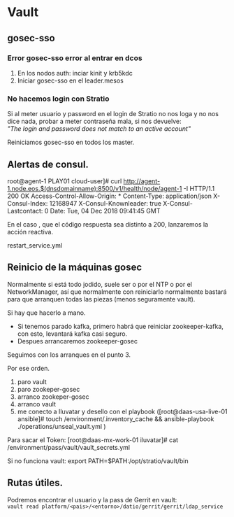 # Vault

## gosec-sso

### Error gosec-sso error al entrar en dcos

1. En los nodos auth:
    inciar kinit y krb5kdc
2. Iniciar gosec-sso en el leader.mesos

### No hacemos login con Stratio

Si al meter usuario y password en el login de Stratio no nos loga y no nos dice nada, probar a meter contraseña mala, si nos devuelve:  
_"The login and password does not match to an active account"_

Reiniciamos gosec-sso en todos los master.

## Alertas de consul.

root@agent-1 PLAY01 cloud-user]# curl  http://agent-1.node.eos.$(dnsdomainname):8500/v1/health/node/agent-1 -I
HTTP/1.1 200 OK
Access-Control-Allow-Origin: *
Content-Type: application/json
X-Consul-Index: 12168947
X-Consul-Knownleader: true
X-Consul-Lastcontact: 0
Date: Tue, 04 Dec 2018 09:41:45 GMT

En el caso , que el código respuesta sea distinto a 200, lanzaremos la acción reactiva.

restart_service.yml

## Reinicio de la máquinas gosec

Normalmente si está todo jodido, suele ser o por el NTP o por el NetworkManager, así que normalmente con reiniciarlo normalmente bastará para que arranquen todas las piezas (menos seguramente vault). 

Si hay que hacerlo a mano.
- Si tenemos parado kafka, primero habrá que reiniciar zookeeper-kafka, con esto, levantará kafka casi seguro.
- Despues arrancaremos zookeeper-gosec

Seguimos con los arranques en el punto 3.

Por ese orden.
1. paro vault
2. paro zookeper-gosec
3. arranco zookeper-gosec
4. arranco vault
5. me conecto a Iluvatar y desello con el playbook ([root@daas-usa-live-01 ansible]# touch /environment/.inventory_cache && ansible-playbook ./operations/unseal_vault.yml )

Para sacar el Token: [root@daas-mx-work-01 iluvatar]# cat /environment/pass/vault/vault_secrets.yml 

Si no funciona vault: export PATH=$PATH:/opt/stratio/vault/bin

## Rutas útiles.

Podremos encontrar el usuario y la pass de Gerrit en vault:  
`vault read platform/<pais>/<entorno>/datio/gerrit/gerrit/ldap_service`
